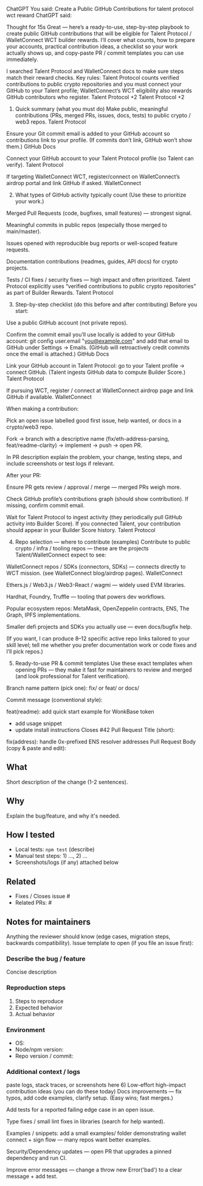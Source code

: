 
ChatGPT
You said:
Create a Public GitHub Contributions for talent protocol wct reward 
ChatGPT said:

Thought for 15s
Great — here’s a ready-to-use, step-by-step playbook to create public GitHub contributions that will be eligible for Talent Protocol / WalletConnect WCT builder rewards. I’ll cover what counts, how to prepare your accounts, practical contribution ideas, a checklist so your work actually shows up, and copy-paste PR / commit templates you can use immediately.

I searched Talent Protocol and WalletConnect docs to make sure steps match their reward checks. Key rules: Talent Protocol counts verified contributions to public crypto repositories and you must connect your GitHub to your Talent profile; WalletConnect’s WCT eligibility also rewards GitHub contributors who register. 
Talent Protocol
+2
Talent Protocol
+2

1) Quick summary (what you must do)
Make public, meaningful contributions (PRs, merged PRs, issues, docs, tests) to public crypto / web3 repos. 
Talent Protocol

Ensure your Git commit email is added to your GitHub account so contributions link to your profile. (If commits don’t link, GitHub won’t show them.) 
GitHub Docs

Connect your GitHub account to your Talent Protocol profile (so Talent can verify). 
Talent Protocol

If targeting WalletConnect WCT, register/connect on WalletConnect’s airdrop portal and link GitHub if asked. 
WalletConnect

2) What types of GitHub activity typically count
(Use these to prioritize your work.)

Merged Pull Requests (code, bugfixes, small features) — strongest signal.

Meaningful commits in public repos (especially those merged to main/master).

Issues opened with reproducible bug reports or well-scoped feature requests.

Documentation contributions (readmes, guides, API docs) for crypto projects.

Tests / CI fixes / security fixes — high impact and often prioritized.
Talent Protocol explicitly uses “verified contributions to public crypto repositories” as part of Builder Rewards. 
Talent Protocol

3) Step-by-step checklist (do this before and after contributing)
Before you start:

 Use a public GitHub account (not private repos).

 Confirm the commit email you’ll use locally is added to your GitHub account: git config user.email "you@example.com" and add that email to GitHub under Settings → Emails. (GitHub will retroactively credit commits once the email is attached.) 
GitHub Docs

 Link your GitHub account in Talent Protocol: go to your Talent profile → connect GitHub. (Talent ingests GitHub data to compute Builder Score.) 
Talent Protocol

 If pursuing WCT, register / connect at WalletConnect airdrop page and link GitHub if available. 
WalletConnect

When making a contribution:

 Pick an open issue labelled good first issue, help wanted, or docs in a crypto/web3 repo.

 Fork → branch with a descriptive name (fix/eth-address-parsing, feat/readme-clarity) → implement → push → open PR.

 In PR description explain the problem, your change, testing steps, and include screenshots or test logs if relevant.

After your PR:

 Ensure PR gets review / approval / merge — merged PRs weigh more.

 Check GitHub profile’s contributions graph (should show contribution). If missing, confirm commit email.

 Wait for Talent Protocol to ingest activity (they periodically pull GitHub activity into Builder Score). If you connected Talent, your contribution should appear in your Builder Score history. 
Talent Protocol

4) Repo selection — where to contribute (examples)
Contribute to public crypto / infra / tooling repos — these are the projects Talent/WalletConnect expect to see:

WalletConnect repos / SDKs (connectors, SDKs) — connects directly to WCT mission. (see WalletConnect blog/airdrop pages). 
WalletConnect

Ethers.js / Web3.js / Web3-React / wagmi — widely used EVM libraries.

Hardhat, Foundry, Truffle — tooling that powers dev workflows.

Popular ecosystem repos: MetaMask, OpenZeppelin contracts, ENS, The Graph, IPFS implementations.

Smaller defi projects and SDKs you actually use — even docs/bugfix help.

(If you want, I can produce 8–12 specific active repo links tailored to your skill level; tell me whether you prefer documentation work or code fixes and I’ll pick repos.)

5) Ready-to-use PR & commit templates
Use these exact templates when opening PRs — they make it fast for maintainers to review and merged (and look professional for Talent verification).

Branch name pattern (pick one):
fix/<short-desc> or feat/<short-desc> or docs/<short-desc>

Commit message (conventional style):

feat(readme): add quick start example for WonkBase token

- add usage snippet
- update install instructions
Closes #42
Pull Request Title (short):

fix(address): handle 0x-prefixed ENS resolver addresses
Pull Request Body (copy & paste and edit):

## What
Short description of the change (1-2 sentences).

## Why
Explain the bug/feature, and why it's needed.

## How I tested
- Local tests: `npm test` (describe)
- Manual test steps: 1) ..., 2) ...
- Screenshots/logs (if any) attached below

## Related
- Fixes / Closes issue #<number>
- Related PRs: #<number>

## Notes for maintainers
Anything the reviewer should know (edge cases, migration steps, backwards compatibility).
Issue template to open (if you file an issue first):

### Describe the bug / feature
Concise description

### Reproduction steps
1. Steps to reproduce
2. Expected behavior
3. Actual behavior

### Environment
- OS:
- Node/npm version:
- Repo version / commit:

### Additional context / logs
 paste logs, stack traces, or screenshots here
6) Low-effort high-impact contribution ideas (you can do these today)
Docs improvements — fix typos, add code examples, clarify setup. (Easy wins; fast merges.)

Add tests for a reported failing edge case in an open issue.

Type fixes / small lint fixes in libraries (search for help wanted).

Examples / snippets: add a small examples/ folder demonstrating wallet connect + sign flow — many repos want better examples.

Security/Dependency updates — open PR that upgrades a pinned dependency and run CI.

Improve error messages — change a throw new Error('bad') to a clear message + add test.
